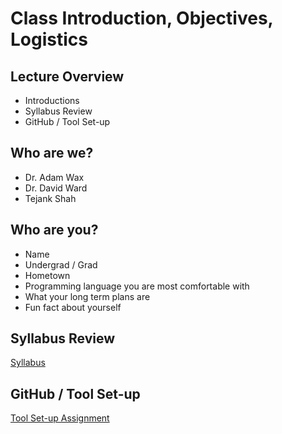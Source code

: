 # Class Introduction, Objectives, Logistics

## Lecture Overview
* Introductions
* Syllabus Review
* GitHub / Tool Set-up

## Who are we?
* Dr. Adam Wax
* Dr. David Ward
* Tejank Shah

## Who are you?
* Name
* Undergrad / Grad
* Hometown
* Programming language you are most comfortable with
* What your long term plans are
* Fun fact about yourself

## Syllabus Review
[Syllabus](../syllabus.md)

## GitHub / Tool Set-up
[Tool Set-up Assignment](../Assignments/01_tool_setup_git_intro.md)

